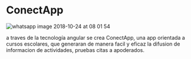 # ConectApp

![whatsapp image 2018-10-24 at 08 01 54](https://user-images.githubusercontent.com/38788319/47426721-679f6180-d764-11e8-962a-1d9c1e547ca0.jpeg)


a traves de la tecnología angular se crea ConectApp, una app orientada a cursos escolares, que generaran de manera facil y eficaz la difusion de informacion de actividades, pruebas citas a apoderados.
